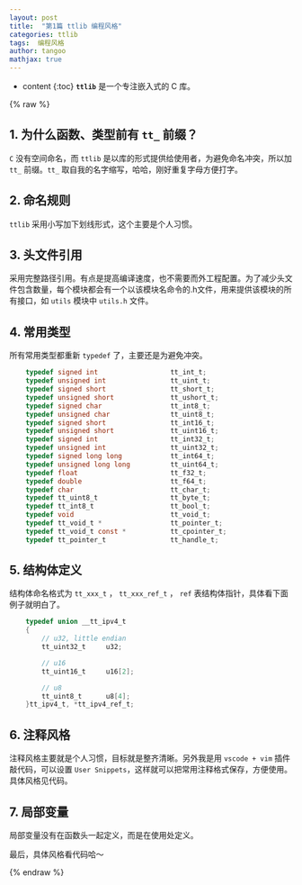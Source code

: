 ```yaml
---
layout: post
title:  "第1篇 ttlib 编程风格"
categories: ttlib
tags:  编程风格 
author: tangoo
mathjax: true
---
```


* content
{:toc}
**`ttlib`** 是一个专注嵌入式的 C 库。





{% raw %}

## 1. 为什么函数、类型前有 `tt_` 前缀？

`C` 没有空间命名，而 `ttlib` 是以库的形式提供给使用者，为避免命名冲突，所以加 `tt_` 前缀。`tt_` 取自我的名字缩写，哈哈，刚好重复字母方便打字。

## 2. 命名规则

`ttlib` 采用小写加下划线形式，这个主要是个人习惯。
  
## 3. 头文件引用

采用完整路径引用。有点是提高编译速度，也不需要而外工程配置。为了减少头文件包含数量，每个模块都会有一个以该模块名命令的.h文件，用来提供该模块的所有接口，如 `utils` 模块中 `utils.h` 文件。

## 4. 常用类型

所有常用类型都重新 `typedef` 了，主要还是为避免冲突。

~~~ c
    typedef signed int                  tt_int_t;
    typedef unsigned int                tt_uint_t;
    typedef signed short                tt_short_t;
    typedef unsigned short              tt_ushort_t;
    typedef signed char                 tt_int8_t;
    typedef unsigned char               tt_uint8_t;
    typedef signed short                tt_int16_t;
    typedef unsigned short              tt_uint16_t;
    typedef signed int                  tt_int32_t;
    typedef unsigned int                tt_uint32_t;
    typedef signed long long            tt_int64_t;
    typedef unsigned long long          tt_uint64_t;
    typedef float                       tt_f32_t;
    typedef double                      tt_f64_t;
    typedef char                        tt_char_t;
    typedef tt_uint8_t                  tt_byte_t;
    typedef tt_int8_t                   tt_bool_t;
    typedef void                        tt_void_t;
    typedef tt_void_t *                 tt_pointer_t;
    typedef tt_void_t const *           tt_cpointer_t;
    typedef tt_pointer_t                tt_handle_t;
~~~


## 5. 结构体定义

结构体命名格式为 `tt_xxx_t` ， `tt_xxx_ref_t` ， `ref` 表结构体指针，具体看下面例子就明白了。

~~~ c
    typedef union __tt_ipv4_t
    {
        // u32, little endian
        tt_uint32_t     u32;

        // u16
        tt_uint16_t     u16[2];

        // u8
        tt_uint8_t      u8[4];
    }tt_ipv4_t, *tt_ipv4_ref_t;
~~~

## 6. 注释风格

注释风格主要就是个人习惯，目标就是整齐清晰。另外我是用 `vscode + vim` 插件敲代码，可以设置 `User Snippets`，这样就可以把常用注释格式保存，方便使用。具体风格见代码。
  
## 7. 局部变量

局部变量没有在函数头一起定义，而是在使用处定义。

最后，具体风格看代码哈～

{% endraw %}